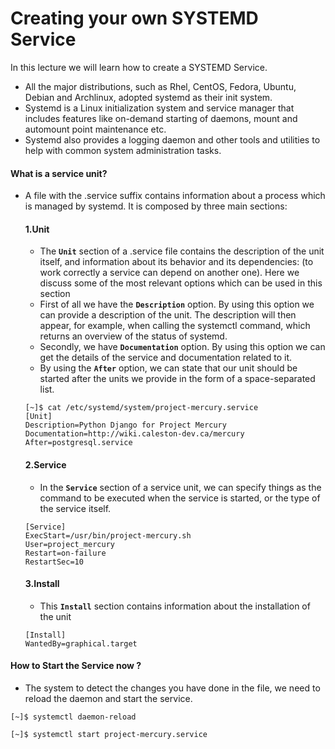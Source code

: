 # Creating your own SYSTEMD Service

In this lecture we will learn how to create a SYSTEMD Service.
- All the major distributions, such as Rhel, CentOS, Fedora, Ubuntu, Debian and Archlinux, adopted systemd as their init system.
- Systemd is a Linux initialization system and service manager that includes features like on-demand starting of daemons, mount and automount point maintenance etc.
- Systemd also provides a logging daemon and other tools and utilities to help with common system administration tasks.

#### What is a service unit? 

- A file with the .service suffix contains information about a process which is managed by systemd. It is composed by three main sections:

  #### 1.Unit

  - The **`Unit`** section of a .service file contains the description of the unit itself, and information about its behavior and its dependencies: (to work correctly a service can depend on another one). Here we discuss some of the most relevant options which can be used in this section
  - First of all we have the **`Description`** option. By using this option we can provide a description of the unit. The description will then appear, for example, when calling the systemctl command, which returns an overview of the status of systemd.
  - Secondly, we have **`Documentation`** option. By using this option we can get the details of the service and documentation related to it.
  - By using the **`After`** option, we can state that our unit should be started after the units we provide in the form of a space-separated list.

  ```
  [~]$ cat /etc/systemd/system/project-mercury.service
  [Unit]
  Description=Python Django for Project Mercury
  Documentation=http://wiki.caleston-dev.ca/mercury
  After=postgresql.service
  ```


  #### 2.Service

  - In the **`Service`** section of a service unit, we can specify things as the command to be executed when the service is started, or the type of the service itself.

  ```
  [Service]
  ExecStart=/usr/bin/project-mercury.sh
  User=project_mercury
  Restart=on-failure
  RestartSec=10
  ```

  #### 3.Install

  - This **`Install`** section contains information about the installation of the unit

  ```
  [Install]
  WantedBy=graphical.target
  ```

#### How to Start the Service now ?

- The system to detect the changes you have done in the file, we need to reload the daemon and start the service.

```
[~]$ systemctl daemon-reload

[~]$ systemctl start project-mercury.service
```